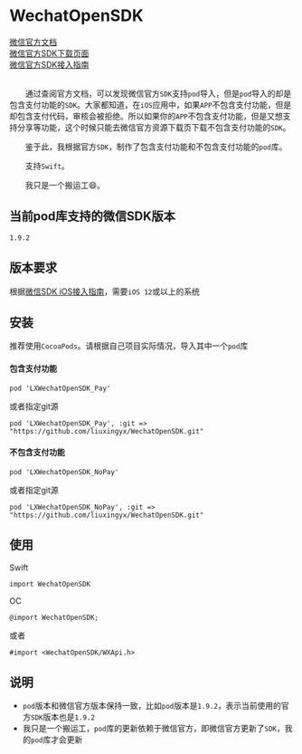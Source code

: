 # WechatOpenSDK
<div>
<a href="https://developers.weixin.qq.com/doc/oplatform/Mobile_App/Resource_Center_Homepage.html">微信官方文档</a>
</div>
<div>
<a href="https://developers.weixin.qq.com/doc/oplatform/Downloads/iOS_Resource.html">微信官方SDK下载页面</a>
</div>
<div>
<a href="https://developers.weixin.qq.com/doc/oplatform/Mobile_App/Access_Guide/iOS.html">微信官方SDK接入指南</a>
</div>
<br>

&emsp;&emsp;通过查阅官方文档，可以发现微信官方`SDK`支持`pod`导入，但是`pod`导入的却是包含支付功能的`SDK`。大家都知道，在`iOS`应用中，如果`APP`不包含支付功能，但是却包含支付代码，审核会被拒绝。所以如果你的`APP`不包含支付功能，但是又想支持分享等功能，这个时候只能去微信官方资源下载页下载不包含支付功能的`SDK`。<br>

&emsp;&emsp;鉴于此，我根据官方`SDK`，制作了包含支付功能和不包含支付功能的`pod`库。<br>

&emsp;&emsp;支持`Swift`。<br>

&emsp;&emsp;我只是一个搬运工😄。

## 当前pod库支持的微信SDK版本
```
1.9.2
```

## 版本要求
根据[微信SDK iOS接入指南](https://developers.weixin.qq.com/doc/oplatform/Mobile_App/Access_Guide/iOS.html)，需要`iOS 12`或以上的系统

## 安装
推荐使用`CocoaPods`。请根据自己项目实际情况，导入其中一个`pod`库

#### 包含支付功能
```
pod 'LXWechatOpenSDK_Pay'
```

或者指定git源
```
pod 'LXWechatOpenSDK_Pay', :git => "https://github.com/liuxingyx/WechatOpenSDK.git"

```

#### 不包含支付功能
```
pod 'LXWechatOpenSDK_NoPay'
```

或者指定git源
```
pod 'LXWechatOpenSDK_NoPay', :git => "https://github.com/liuxingyx/WechatOpenSDK.git"
```

## 使用
Swift
```
import WechatOpenSDK
```

OC
```
@import WechatOpenSDK;
```

或者
```
#import <WechatOpenSDK/WXApi.h>
```

## 说明
- `pod`版本和微信官方版本保持一致，比如`pod`版本是`1.9.2`，表示当前使用的官方`SDK`版本也是`1.9.2`
- 我只是一个搬运工，`pod`库的更新依赖于微信官方，即微信官方更新了`SDK`，我的`pod`库才会更新
